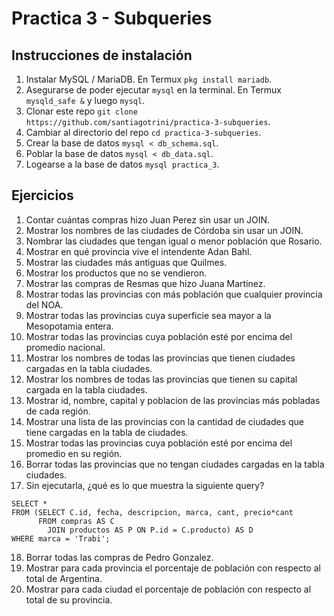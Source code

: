 # Practica 3 - Subqueries

## Instrucciones de instalación

1. Instalar MySQL / MariaDB. En Termux `pkg install mariadb`.
2. Asegurarse de poder ejecutar `mysql` en la terminal. En Termux `mysqld_safe &` y luego `mysql`.
3. Clonar este repo `git clone https://github.com/santiagotrini/practica-3-subqueries`.
4. Cambiar al directorio del repo `cd practica-3-subqueries`.
5. Crear la base de datos `mysql < db_schema.sql`.
6. Poblar la base de datos `mysql < db_data.sql`.
7. Logearse a la base de datos `mysql practica_3`.

## Ejercicios

1. Contar cuántas compras hizo Juan Perez sin usar un JOIN.
2. Mostrar los nombres de las ciudades de Córdoba sin usar un JOIN.
3. Nombrar las ciudades que tengan igual o menor población que Rosario.
4. Mostrar en qué provincia vive el intendente Adan Bahl.
5. Mostrar las ciudades más antiguas que Quilmes.
6. Mostrar los productos que no se vendieron.
7. Mostrar las compras de Resmas que hizo Juana Martinez.
8. Mostrar todas las provincias con más población que cualquier provincia del NOA.
9. Mostrar todas las provincias cuya superficie sea mayor a la Mesopotamia entera.
10. Mostrar todas las provincias cuya población esté por encima del promedio nacional.
11. Mostrar los nombres de todas las provincias que tienen ciudades cargadas en la tabla ciudades.
12. Mostrar los nombres de todas las provincias que tienen su capital cargada en la tabla ciudades.
13. Mostrar id, nombre, capital y poblacion de las provincias más pobladas de cada región.
14. Mostrar una lista de las provincias con la cantidad de ciudades que tiene cargadas en la tabla de ciudades.
15. Mostrar todas las provincias cuya población esté por encima del promedio en su región.
16. Borrar todas las provincias que no tengan ciudades cargadas en la tabla ciudades.
17. Sin ejecutarla, ¿qué es lo que muestra la siguiente query?
```
SELECT *
FROM (SELECT C.id, fecha, descripcion, marca, cant, precio*cant
      FROM compras AS C
        JOIN productos AS P ON P.id = C.producto) AS D
WHERE marca = 'Trabi';   
```
18. Borrar todas las compras de Pedro Gonzalez.
19. Mostrar para cada provincia el porcentaje de población con respecto al total de Argentina.
20. Mostrar para cada ciudad el porcentaje de población con respecto al total de su provincia.

